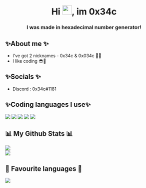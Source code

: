 <h1 align="center">Hi <img src="https://raw.githubusercontent.com/MartinHeinz/MartinHeinz/master/wave.gif" width="30px">, im 0x34c</h1>
<h3 align="center"> I was made in hexadecimal number generator!</h3>

## ✨About me ✨
- I've got 2 nicknames - 0x34c & 0x034c 🙋‍♂️
- I like coding 😎🤙

## ✨Socials ✨
- Discord : 0x34c#1181

## ✨Coding languages I use✨

<p align="left">
<img src="https://img.icons8.com/color/48/000000/c-sharp-logo.png"/>
<img src="https://img.icons8.com/color/48/000000/c-plus-plus-logo.png"/>
<img src="https://img.icons8.com/fluency/48/000000/node-js.png"/>
<img src="https://img.icons8.com/color/48/000000/flutter.png"/>
<img src="https://img.icons8.com/color/48/000000/javascript--v1.png"/>
</p>

## 📊 My Github Stats 📊
<a href="https://github.com/0x34c"><img src="https://github-readme-stats.vercel.app/api?username=0x34c&show_icons=true&theme=radical"></a>
<br/>
<a href="https://www.codewars.com/users/0x34c"><img src="https://www.codewars.com/users/0x34c/badges/large"></a>

## 🚀 Favourite languages 🚀

<a href="https://github.com/0x34c"><img src="https://github-readme-stats.vercel.app/api/top-langs/?username=0x34c&theme=radical"></a>
